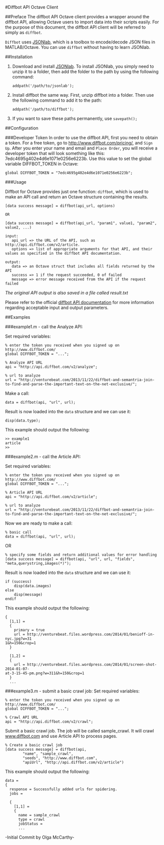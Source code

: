 #Diffbot API Octave Client

##Preface
The diffbot API Octave client provides a wrapper around the diffbot API, allowing Octave users to import data into their scripts easily. For the purpose of this document, the diffbot API client will be referred to simply as `diffbot`.

`Diffbot` uses [JSONlab](http://www.mathworks.com/matlabcentral/fileexchange/33381-jsonlab-a-toolbox-to-encodedecode-json-files-in-matlaboctave), which is a toolbox to encode/decode JSON files in MATLAB/Octave. You can use `diffbot` without having to learn JSONlab.

##Installation

1. Download and install [JSONlab](http://www.mathworks.com/matlabcentral/fileexchange/33381-jsonlab-a-toolbox-to-encodedecode-json-files-in-matlaboctave). 
   To install JSONlab, you simply need to unzip it to a folder, then add the folder to the path by using the following command:

   `addpath('/path/to/jsonlab');`

2. Install diffbot the same way. First, unzip diffbot into a folder. Then use the following command to add it to the path:

   `addpath('/path/to/diffbot');`
   
3. If you want to save these paths permanently, use `savepath();`

##Configuration

###Developer Token
In order to use the diffbot API, first you need to obtain a token. For a free token, go to http://www.diffbot.com/pricing/, and `Sign Up`. After you enter your name and email and `Place Order`, you will receive a developer token that will look something like this: 7edc4695g402e4d6e1071e0256e6223b. Use this value to set the global variable DIFFBOT_TOKEN in Octave:

`global DIFFBOT_TOKEN = "7edc4695g402e4d6e1071e0256e6223b";`

###Usage

Diffbot for Octave provides just one function: `diffbot`, which is used to make an API call and return an Octave structure containing the results.
```
[data success message] = diffbot(api_url, options)
   
OR
   
[data success message] = diffbot(api_url, "param1", value1, "param2", value2, ...)
   
input:
   api_url => the URL of the API, such as http://api.diffbot.com/v2/article.
   options => list of appropriate arguments for that API, and their values as specified in the diffbot API documentation.
   
output:
   data => an Octave struct that includes all fields returned by the API
   success => 1 if the request succeeded, 0 of failed
   message => error message received from the API if the request failed
```   
*The original API output is also saved in a file called result.txt*

Please refer to the official [diffbot API documentation](http://www.diffbot.com/products/) for more information regarding acceptable input and output parameters.

##Examples

###example1.m - call the Analyze API:

Set required variables:

```
% enter the token you received when you signed up on http://www.diffbot.com/
global DIFFBOT_TOKEN = "...";

% Analyze API URL
api = "http://api.diffbot.com/v2/analyze";

% url to analyze
url = "http://venturebeat.com/2013/11/22/diffbot-and-semantria-join-to-find-and-parse-the-important-text-on-the-net-exclusive/";
```

Make a call:

```
data = diffbot(api, "url", url);
```

Result is now loaded into the `data` structure and we can use it:

```
disp(data.type);
```

This example should output the following:

```
>> example1
article
>>
```

###example2.m - call the Article API:

Set required variables:

```
% enter the token you received when you signed up on http://www.diffbot.com/
global DIFFBOT_TOKEN = "...";

% Article API URL
api = "http://api.diffbot.com/v2/article";

% url to analyze
url = "http://venturebeat.com/2013/11/22/diffbot-and-semantria-join-to-find-and-parse-the-important-text-on-the-net-exclusive/";
```

Now we are ready to make a call:

```
% basic call
data = diffbot(api, "url", url);
```

OR

```
% specify some fields and return additional values for error handling
[data success message] = diffbot(api, "url", url, "fields", "meta,querystring,images(*)");
```

Result is now loaded into the `data` structure and we can use it:

```
if (success)
	disp(data.images)
else
	disp(message)
endif
```

This example should output the following:

```
{
  [1,1] =
  {
    primary = true
    url = http://venturebeat.files.wordpress.com/2014/01/benioff-in-nyc.jpg?w=31
1&h=150&crop=1
  }

  [1,2] =
  {
    url = http://venturebeat.files.wordpress.com/2014/01/screen-shot-2014-01-07-
at-3-15-45-pm.png?w=311&h=150&crop=1
  }
  ...
```

###example3.m - submit a basic crawl job:
Set required variables:

```
% enter the token you received when you signed up on http://www.diffbot.com/
global DIFFBOT_TOKEN = "...";

% Crawl API URL
api = "http://api.diffbot.com/v2/crawl";
```

Submit a basic crawl job. The job will be called sample_crawl. It will crawl www.diffbot.com and use Article API to process pages.
```
% Create a basic crawl job
[data success message] = diffbot(api, 
		"name", "sample_crawl",
		"seeds", "http://www.diffbot.com",
		"apiUrl", "http://api.diffbot.com/v2/article")
```

This example should output the following:
```
data =
{
  response = Successfully added urls for spidering.
  jobs =

  {
    [1,1] =
    {
      name = sample_crawl
      type = crawl
      jobStatus =
      ...
```

-Initial Commit by Olga McCarthy-
